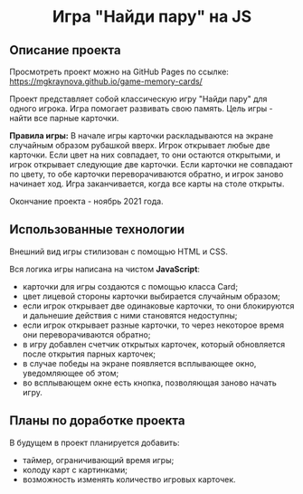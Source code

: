 <h1 align="center">Игра "Найди пару" на JS</h1>
<h2 align="left">Описание проекта</h2>

Просмотреть проект можно на GitHub Pages по ссылке: https://mgkraynova.github.io/game-memory-cards/

Проект представляет собой классическую игру "Найди пару" для одного игрока. Игра помогает развивать свою память. Цель игры - найти все парные карточки.

**Правила игры:**
В начале игры карточки раскладываются на экране случайным образом рубашкой вверх. 
Игрок открывает любые две карточки. Если цвет на них совпадает, то они остаются открытыми, и игрок открывает следующие две карточки. Если карточки не совпадают по цвету, то обе карточки переворачиваются обратно, и игрок заново начинает ход.
Игра заканчивается, когда все карты на столе открыты.

Окончание проекта - ноябрь 2021 года.

<h2 align="left">Использованные технологии</h2>

Внешний вид игры стилизован с помощью HTML и CSS. 

Вся логика игры написана на чистом **JavaScript**:

- карточки для игры создаются с помощью класса Card;
- цвет лицевой стороны карточки выбирается случайным образом;
- если игрок открывает две одинаковые карточки, то они блокируются и дальнешие действия с ними становятся недоступны;
- если игрок открывает разные карточки, то через некоторое время они переворачиваются обратно;
- в игру добавлен счетчик открытых карточек, который обновляется после открытия парных карточек;
- в случае победы на экране появляется всплывающее окно, уведомляющее об этом;
- во всплывающем окне есть кнопка, позволяющая заново начать игру.


<h2 align="left">Планы по доработке проекта</h2>

В будущем в проект планируется добавить:

- таймер, ограничивающий время игры;
- колоду карт с картинками;
- возможность изменять количество игровых карточек.
